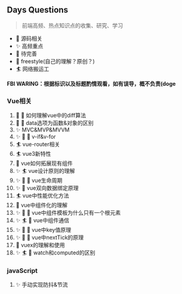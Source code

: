 ## Days Questions
> 前端高频、热点知识点的收集、研究、学习

- 🚀 源码相关
- ✨ 高频重点
- 🚧 待完善
- 🤺 freestyle(自己的理解？原创？)
- 🏄 网络搬运工

**FBI WARING：根据标识以及标题酌情观看，如有误导，概不负责(doge**

### Vue相关
1. 🚀 🤺 如何理解vue中的diff算法
2. 🚀 🤺 data选项为函数&对象的区别
3. ✨ MVC&MVP&MVVM
4. ✨ 🚀 🤺 v-if&v-for
5. 🏄 vue-router相关
6. 🏄 vue3新特性
7. 🚧 vue如何拓展现有组件
8. ✨ 🏄 vue设计原则的理解
9. ✨ 🚀 🚧 vue生命周期
10. ✨ 🚀 vue双向数据绑定原理
11. 🏄 vue中性能优化方法
12. 🤺 vue中组件化的理解
13. ✨ 🚀 🤺 vue中组件模板为什么只有一个根元素
14. ✨ 🏄 🚧 vue中组件通信
15. ✨ 🚀 🤺 vue中key值原理
16. ✨ 🚀 🤺 vue中nextTick的原理
17. 🤺 vuex的理解和使用
17. ✨ 🏄 🚧 watch和computed的区别


### javaScript
1. ✨ 手动实现防抖&节流
